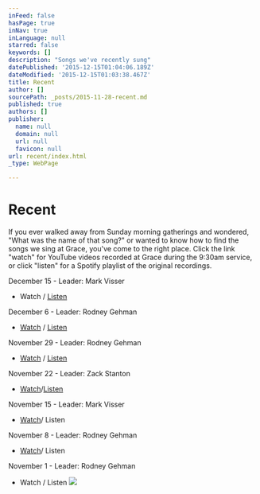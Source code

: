 ```yaml
---
inFeed: false
hasPage: true
inNav: true
inLanguage: null
starred: false
keywords: []
description: "Songs we've recently sung"
datePublished: '2015-12-15T01:04:06.189Z'
dateModified: '2015-12-15T01:03:38.467Z'
title: Recent
author: []
sourcePath: _posts/2015-11-28-recent.md
published: true
authors: []
publisher:
  name: null
  domain: null
  url: null
  favicon: null
url: recent/index.html
_type: WebPage

---
```

# Recent

If you ever walked away from Sunday morning gatherings and wondered, "What was the name of that song?" or wanted to know how to find the songs we sing at Grace, you've come to the right place.  Click the link "watch" for YouTube videos recorded at Grace during the 9:30am service, or click "listen" for a Spotify playlist of the original recordings.

December 15 - Leader: Mark Visser

* Watch / [Listen][0]

December 6 - Leader: Rodney Gehman

* [Watch][1] / [Listen][2]

November 29 - Leader: Rodney Gehman

* [Watch][3] / [Listen][4]

November 22 - Leader: Zack Stanton

* [Watch][5]/[Listen][6]

November 15 - Leader: Mark Visser

* [Watch][7]/ Listen

November 8 - Leader: Rodney Gehman

* [Watch][8]/ Listen

November 1 - Leader: Rodney Gehman

* Watch / Listen
![](https://the-grid-user-content.s3-us-west-2.amazonaws.com/5f614173-3947-44ac-b9b3-6fe7937670a0.jpg)

[0]: https://player.spotify.com/user/122075560/playlist/3fBUl43lswYBhOYoI5FJrF
[1]: https://www.youtube.com/watch?v=JqY5k6fPo7I&index=1&list=PL3LjNDUIX9lFuX1gAW6AdHlv8sydqqgR4
[2]: https://player.spotify.com/user/122075560/playlist/1EwZhFwJjTxtOVFo7D3w7S
[3]: https://www.youtube.com/watch?v=EmOloJ64gMg&index=2&list=PL3LjNDUIX9lFuX1gAW6AdHlv8sydqqgR4
[4]: https://player.spotify.com/user/122075560/playlist/6TZX9abNFwtgx1ZssPvPXN
[5]: https://www.youtube.com/watch?v=VNDYFn9Cbgg&list=PL3LjNDUIX9lFuX1gAW6AdHlv8sydqqgR4&index=1
[6]: https://player.spotify.com/user/122075560/playlist/7oHXwO29aDKifS1hngtL8q
[7]: https://www.youtube.com/watch?v=T1pFDldcGaM&list=PL3LjNDUIX9lFuX1gAW6AdHlv8sydqqgR4&index=2
[8]: https://www.youtube.com/watch?v=v1Zpv5-g2NQ&index=3&list=PL3LjNDUIX9lFuX1gAW6AdHlv8sydqqgR4